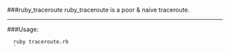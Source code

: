 ###ruby_traceroute
ruby_traceroute is a poor & naive traceroute.

---

###Usage:
```
  ruby traceroute.rb 
  `
